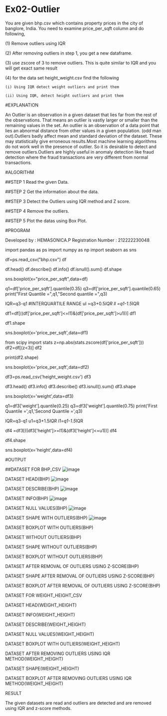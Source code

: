 # Ex02-Outlier

You are given bhp.csv which contains property prices in the city of banglore, India. You need to examine price_per_sqft column and do following,

(1) Remove outliers using IQR 

(2) After removing outliers in step 1, you get a new dataframe.

(3) use zscore of 3 to remove outliers. This is quite similar to IQR and you will get exact same result

(4) for the data set height_weight.csv find the following

    (i) Using IQR detect weight outliers and print them

    (ii) Using IQR, detect height outliers and print them
    
  #EXPLANATION

An Outlier is an observation in a given dataset that lies far from the rest of the observations. That means an outlier is vastly larger or smaller than the remaining values in the set. An outlier is an observation of a data point that lies an abnormal distance from other values in a given population. (odd man out).Outliers badly affect mean and standard deviation of the dataset. These may statistically give erroneous results.Most machine learning algorithms do not work well in the presence of outlier. So it is desirable to detect and remove outliers.Outliers are highly useful in anomaly detection like fraud detection where the fraud transactions are very different from normal transactions.

#ALGORITHM

##STEP 1
Read the given Data.

##STEP 2
Get the information about the data.

##STEP 3
Detect the Outliers using IQR method and Z score.

##STEP 4
Remove the outliers.

##STEP 5
Plot the datas using Box Plot.

#PROGRAM

Developed by : HEMASONICA.P
Registration Number : 212222230048

import pandas as ps
import numpy as np
import seaborn as sns

df=ps.read_csv("bhp.csv")
df

df.head()
df.describe()
df.info()
df.isnull().sum()
df.shape

sns.boxplot(x="price_per_sqft",data=df)

q1=df['price_per_sqft'].quantile(0.35)
q3=df['price_per_sqft'].quantile(0.65)
print("First Quantile =",q1,"Second quantile =",q3)

IQR=q3-q1 #INTERQUARTILE RANGE
ul =q3+0.5*IQR
ll =q1-1.5*IQR

df1=df[((df['price_per_sqft']<=l1)&(df['price_per_sqft']>u1))]
df1

df1.shape

sns.boxplot(x='price_per_sqft',data=df1)

from scipy import stats
z=np.abs(stats.zscore(df['price_per_sqft']))
df2=df[(z<3)]
df2

print(df2.shape)

sns.boxplot(x='price_per_sqft',data=df2)

df3=ps.read_csv('height_weight.csv')
df3

df3.head()
df3.info()
df3.describe()
df3.isnull().sum()
df3.shape

sns.boxplot(x='weight',data=df3)

q1=df3['weight'].quantile(0.25)
q3=df3['weight'].quantile(0.75)
print('First Quantile =',q1,'Second Quantile =',q3)

IQR=q3-q1
u1=q3+1.5*IQR
l1=q1-1.5*IQR

df4 =df3[((df3['height']>=l1)&(df3['height']<=u1))]
df4

df4.shape

sns.boxplot(x='height',data=df4)

#OUTPUT

##DATASET FOR BHP_CSV
![image](https://user-images.githubusercontent.com/118361409/226977685-d923deeb-a5a9-4b82-a95e-2b08ffdeb257.png)

DATASET HEAD(BHP)
![image](https://user-images.githubusercontent.com/118361409/226978228-6b75dae5-513a-407b-bfcb-a147b40969ff.png)

DATASET DESCRIBE(BHP)
![image](https://user-images.githubusercontent.com/118361409/226978355-650b3677-f6ca-4d98-b542-4da017d64c14.png)

DATASET INFO(BHP)
![image](https://user-images.githubusercontent.com/118361409/226978533-62355395-5a4d-40e7-bad4-4913375b526a.png)

DATASET NULL VALUES(BHP)
![image](https://user-images.githubusercontent.com/118361409/226978600-679740a2-1e8d-4ab3-8ab2-dbee7293cd60.png)

DATASET SHAPE WITH OUTLIERS(BHP)
![image](https://user-images.githubusercontent.com/118361409/226978848-a3e3ee20-6fd1-4850-b1a0-46ec3e4a7d48.png)

DATASET BOXPLOT WITH OUTLIERS(BHP)

DATASET WITHOUT OUTLIERS(BHP)

DATASET SHAPE WITHOUT OUTLIERS(BHP)

DATASET BOXPLOT WITHOUT OUTLIERS(BHP)

DATASET AFTER REMOVAL OF OUTLIERS USING Z-SCORE(BHP)

DATASET SHAPE AFTER REMOVAL OF OUTLIERS USING Z-SCORE(BHP)

DATASET BOXPLOT AFTER REMOVAL OF OUTLIERS USING Z-SCORE(BHP)

DATASET FOR WEIGHT_HEIGHT_CSV

DATASET HEAD(WEIGHT_HEIGHT)

DATASET INFO(WEIGHT_HEIGHT)

DATASET DESCRIBE(WEIGHT_HEIGHT)

DATASET NULL VALUES(WEIGHT_HEIGHT)

DATASET BOXPLOT WITH OUTLIERS(WEIGHT_HEIGHT)

DATASET AFTER REMOVING OUTLIERS USING IQR METHOD(WEIGHT_HEIGHT)

DATASET SHAPE(WEIGHT_HEIGHT)

DATASET BOXPLOT AFTER REMOVING OUTLIERS USING IQR METHOD(WEIGHT_HEIGHT)

RESULT

The given datasets are read and outliers are detected and are removed using IQR and z-score methods.

